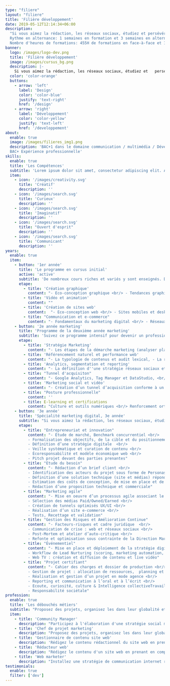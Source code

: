 ```yaml
---
type: "filiere"
layout: "filiere"
title: 'Filière développement'
date: 2019-05-12T12:14:34+06:00
description:
  "Si vous aimez la rédaction, les réseaux sociaux, étudiez et persévérez dans tous les détails du marketing et obtenez en fin d'année votre titre RNCP de niveau 5 équivalant au BAC+2.
  Rythme en alternance: 1 semaines en formation et 3 semaines en alternance en entreprise. <br/>
  Nombre d'heures de formations: 455H de formations en face-à-face et 180H d'apprentissage individualisé en FOAD"
banner:
  logo: /images/logo-dev.png
  title: 'Filière développement'
  image: /images/cursus_bg.png
  description: |-
    Si vous aimez la rédaction, les réseaux sociaux, étudiez et   persévérez dans tous les détails du marketing et obtenez en   fin d'année votre titre RNCP de niveau 5 équivalant au BAC  +2. Rythme en alternance: 1 semaines en formation et 3  semaines en alternance en entreprise. <br/> Nombre d'heures  de formations: 455H de formations en face-à-face et 180H d'apprentissage individualisé en FOAD.
  color: 'color-orange'
  buttons:
    - arrow: 'left'
      label: 'Design'
      color: 'color-blue'
      justify: 'text-right'
      href: '/design'
    - arrow: 'right'
      label: 'Développement'
      color: 'color-yellow'
      justify: 'text-left'
      href: '/developpement'
about:
  enable: true
  image: /images/filieres_img1.png
  description: 'BAC+1 dans le domaine communication / multimédia / Développement informatique / Infographie <br/>
  BAC+ Expérience professionnelle'
skills:
  enable: true
  title: 'Les Compétences'
  subtitle: 'Lorem ipsum dolor sit amet, consectetur adipiscing elit. Aliquam dui erat, sodales ut tempor consequat, fringilla vel libero.'
  item:
    - icon: '/images/creativity.svg'
      title: 'Créatif'
      description: ''
    - icon: '/images/search.svg'
      title: 'Curieux'
      description: ''
    - icon: '/images/search.svg'
      title: 'Imaginatif'
      description: ''
    - icon: '/images/search.svg'
      title: "Ouvert d'esprit"
      description: ''
    - icon: '/images/search.svg'
      title: 'Communicant'
      description: ''
years:
  enable: true
  item:
    - button: '1er année'
      title: 'Le programme en cursus initial'
      active: 'active'
      subtitle: 'De nombreux cours riches et variés y sont enseignés. Développez vos compétences en graphisme, design, marketing et développement. '
      etape:
        - title: 'Création graphique'
          content: "- Eco-conception graphique <br/> - Tendances graphiques & veille <br/> - Formes, couleurs et polices <br/>- Identité visuelle & charte graphique <br/>- Illustrations vectorielles et bitmap <br/> - Prise de vue et retouches photo <br/>- Réalisation Print <br/> - Infographies <br/> - Outils graphiques professionnels: Illustrator, inDesign, Lightroom, Photoshop, XD"
        - title: 'Vidéo et animation'
          content: ""
        - title: 'Création de sites web'
          content:  "- Eco-conception web <br/> - Sites mobiles et desktop <br/> - Conception d’interfaces <br/> - Grilles de mise en page <br/> - Systèmes de design et composants web <br/> - Langages du web  HTML / CSS / JavaScript <br/> - Accessibilité et ergonomie <br/> - Rédaction de contenus <br/> - Référencement naturel (SEO) <br/> - Publication "
        - title: "Communication et e-commerce"
          content: "- Fondamentaux du marketing digital <br/> - Réseaux sociaux professionnels <br/> - Réseaux sociaux graphiques et vidéo <br/> - Rédaction et envoi e-mailing & newsletter <br/> - Intégration de contenus (CMS) <br/> - Sites e-commerce <br/> - Audit lexical, search console et analytics <br/> - Analyse d'éco performance <br/> - Systèmes professionnels de diffusion Wordpress, Woocommerce, Sendinblue <br/>"
    - button: '2e année marketing'
      title: 'Programme de la deuxième année marketing'
      subtitle: 'Suivez ce programme intensif pour devenir un professionnel du marketing.'
      etape:
        - title: 'Stratégie Marketing'
          content: "- Les étapes de la démarche marketing (analyser planification, suivi), <br/> - Une analyse concurrentielle comparative, <br/> - La rédaction du plan marketing opérationnel, <br/> - La conception de calendriers éditorials <br/> - La production de contenu original conforme au plan marketing."
        - title: 'Référencement naturel et performance web'
          content: "- La typologie de contenus et audit lexical, - La réalisation d'un prototype avec un contenu optimisé SEO, <br/> - La configuration et le déploiement d'un site éco-performants et de  CMS, <br/> - La validation de l'accessibilité et des performances techniques et environnementales, <br/> - La réalisation d'une présentation client. "
        - title: 'Analytics, segmentation et reporting'
          content: "- La définition d''une stratégie réseaux sociaux et advertising, <br/> - L''écriture et la publication de contenus originaux, <br/> - La diffusion de contenu original sur les réseaux sociaux, <br/> - L'optimisation d'une campagne publicitaires  \"réseaux sociaux\" <br/> - La certification Google Ads."
        - title: "Tunnel d'acquisiton"
          content: "- Google Analytics, Tag Manager et DataStudio, <br/> - L'exploration et la visualisation de données, <br/> - La réalisation d'un scoring pour la segmentation <br/> - La mise en place d'un Dashboard dynamique"
        - title: 'Marketing social et vidéo'
          content: "- Création d’un tunnel d’acquisition conforme à un plan marketing, <br/> - Déploiement d’une stratégie de content marketing web et réseaux sociaux, <br/> - Création et diffusion d’un email et d’une newsletter, <br/> - Automatisation  des actions de Lead Nurturing / Growth Hacking."
        - title: "Posture professionnelle"
          content: ''
        - title: E-learning et certifications
          content: "Culture et outils numériques <br/> Renforcement orthographique et grammatical <br/> Anglais technique <br/>  Certifications  compétences numériques, outils Adobe"
    - button: '3e année'
      title: 'Spécialité marketing digital, 3e année'
      subtitle: "Si vous aimez la rédaction, les réseaux sociaux, étudiez et persévérez dans tous les détails du marketing, c'est la clé pour obtenir en fin d'année votre titre RNCP de niveau 6 équivalant au BAC+3. Vous pourrez enfin répondre au nom d'un d'un chef de projet digital.<br/><br/>Apprenez et pratiquez toutes les techniques du marketing pour devenir un pro du numérique. Voici les compétences et connaissances qui vous seront enseignées afin d'obtenir le statut de chef de projet digital."
      etape:
        - title: "Entrepreneuriat et innovation"
          content: "- Étude de marché, Benchmark concurrentiel <br/>
          - Formalisation des objectifs, de la cible et du positionnement  <br/>
          - Définition d’une stratégie digitale  <br/>
          - Veille systématique et curation de contenu <br/>
          - Écoresponsabilité et modèle économique web <br/>
          - Pitch projet devant des parties prenantes"
        - title: "Etude du besoin"
          content: "- Rédaction d’un brief client <br/>
          - Identification des acteurs du projet sous forme de Personas <br/>
          - Définition d’une solution technique (site et médias) répondant aux besoins <br/>
          - Estimation des coûts de conception, de mise en place et de suivi <br/>
          - Rédaction d’une proposition technique et commerciale"
        - title: "Marketing agile"
          content: "- Mise en oeuvre d’un processus agile associant le client <br/>
          - Sélection des médias Paid/Owned/Earned <br/>
          - Création de tunnels optimisés UX/UI <br/>
          - Réalisation d’un site e-commerce <br/>
          - Tests, Recettage et validation"
        - title: "Gestion des Risques et Amélioration Continue"
          content: "- Facteurs-risques et cadre juridique  <br/>
          - Communication de crise : web et réseaux sociaux <br/>
          - Post-Mortem et atelier d’auto-critique <br/>
          - Refonte et optimisation sous contrainte de la Direction Marketing"
        - title: "Événementiel"
          content: "- Mise en place et déploiement de la stratégie digitale d’un évènement <br/>
          - Workflow de Lead Nurturing (scoring, marketing automation, data analysis)  <br/>
          - Web TV : création et diffusion de contenu et live vidéo"
        - title: "Projet certifiant"
          content: "- Cahier des charges et dossier de production <br/>
          - Gestion de projet : allocation de ressources,  planning et budget <br/>
          - Réalisation et gestion d’un projet en mode agence <br/>
          - Reporting et communication à l’oral et à l’écrit <br/>
          - Ecoute, curiosité, culture & Intelligence collectiveTravail en équipe, esprit collaboratif <br/>
          - Responsabilité sociétale"
profession:
  enable: true
  title: 'Les débouchés métiers'
  subtitle: "Proposez des projets, organisez les dans leur globalité et accompagnez les équipes chargées de la production à travers un suivi complet, la création d'un plan marketing, des études de marchés, de la veille et des réunions et des rencontres."
  item:
    - title: 'Community Manager'
      description: "Participez à l'élaboration d'une stratégie social media pour produire du contenu sur les réseaux sociaux, entretenir une vraie relation avec une communauté et maintenir la bonne image d'une entreprise."
    - title: 'Chef de projet marketing'
      description: "Proposez des projets, organisez les dans leur globalité et accompagnez les équipes chargées de la production à travers un suivi complet, la création d'un plan marketing, des études de marchés, de la veille et des réunions et des rencontres."
    - title: 'Gestionnaire de contenu site web'
      description: 'Rédigez le contenu rédactionnel du site web en prenant en compte le référencement et les algorithmes des navigateurs de recherches, sélectionnez des images et des vidéos adaptés au produit / service et analysez les retombées du site Internet.'
    - title: 'Rédacteur web'
      description: "Rédigez le contenu d'un site web en prenant en compte la demande et les besoins de l'entreprise, le référencement SEO et SEA et les algorithmes des navigateurs de recherches. "
    - title: 'Web marketer'
      description: "Installez une stratégie de communication internet répondants aux attentes et aux besoins des visiteurs afin d'augmenter le trafic et les ventes."
testimonials:
  enable: true
  filter: ['dev']
---
```

